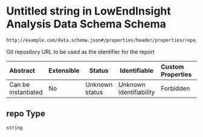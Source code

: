 # Untitled string in LowEndInsight Analysis Data Schema Schema

```txt
http://example.com/data.schema.json#/properties/header/properties/repo
```

Git repository URL to be used as the identifier for the report


| Abstract            | Extensible | Status         | Identifiable            | Custom Properties | Additional Properties | Access Restrictions | Defined In                                                                 |
| :------------------ | ---------- | -------------- | ----------------------- | :---------------- | --------------------- | ------------------- | -------------------------------------------------------------------------- |
| Can be instantiated | No         | Unknown status | Unknown identifiability | Forbidden         | Allowed               | none                | [data.schema.json\*](../../out/v1/data.schema.json "open original schema") |

## repo Type

`string`
